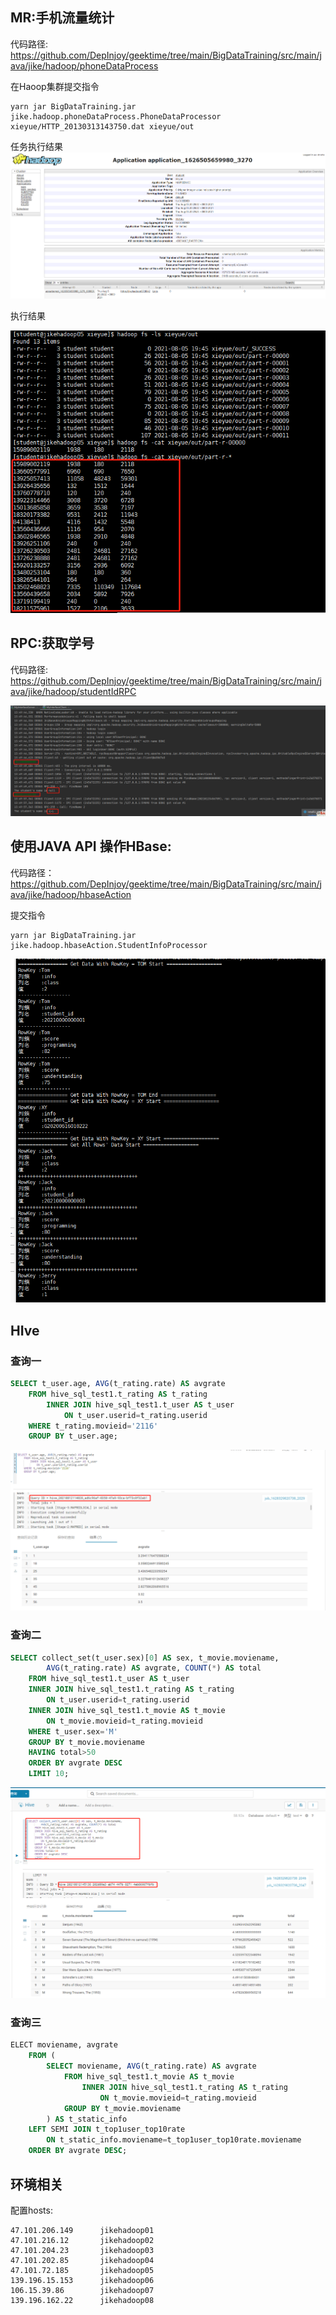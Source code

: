 ## MR:手机流量统计

代码路径:
https://github.com/DepInjoy/geektime/tree/main/BigDataTraining/src/main/java/jike/hadoop/phoneDataProcess


在Haoop集群提交指令
```shell
yarn jar BigDataTraining.jar jike.hadoop.phoneDataProcess.PhoneDataProcessor xieyue/HTTP_20130313143750.dat xieyue/out
```

任务执行结果
![JOB结果](others/MR-流量统计-JOB结果.png)

执行结果

![MR-流量统计执行结果](others/MR-流量统计.png)

## RPC:获取学号

代码路径:
https://github.com/DepInjoy/geektime/tree/main/BigDataTraining/src/main/java/jike/hadoop/studentIdRPC

![获取学号执行结果](others/HadoopRPC运行结果.png)

## 使用JAVA API 操作HBase:

代码路径：https://github.com/DepInjoy/geektime/tree/main/BigDataTraining/src/main/java/jike/hadoop/hbaseAction

提交指令
```shell
yarn jar BigDataTraining.jar jike.hadoop.hbaseAction.StudentInfoProcessor
```

![提交后查询结果](others/HBase查询数据结果.png)

## HIve
### 查询一
```sql
SELECT t_user.age, AVG(t_rating.rate) AS avgrate
    FROM hive_sql_test1.t_rating AS t_rating
        INNER JOIN hive_sql_test1.t_user AS t_user
            ON t_user.userid=t_rating.userid
    WHERE t_rating.movieid='2116'
    GROUP BY t_user.age;
```
![执行页面](others/Hive_1.png)

### 查询二
```sql
SELECT collect_set(t_user.sex)[0] AS sex, t_movie.moviename,
        AVG(t_rating.rate) AS avgrate, COUNT(*) AS total
    FROM hive_sql_test1.t_user AS t_user
    INNER JOIN hive_sql_test1.t_rating AS t_rating
        ON t_user.userid=t_rating.userid
    INNER JOIN hive_sql_test1.t_movie AS t_movie
        ON t_movie.movieid=t_rating.movieid
    WHERE t_user.sex='M'
    GROUP BY t_movie.moviename
    HAVING total>50
    ORDER BY avgrate DESC
    LIMIT 10;
```
![执行页面](others/Hive_2.png)

### 查询三
```sql
ELECT moviename, avgrate
    FROM (
        SELECT moviename, AVG(t_rating.rate) AS avgrate
            FROM hive_sql_test1.t_movie AS t_movie
                INNER JOIN hive_sql_test1.t_rating AS t_rating
                    ON t_movie.movieid=t_rating.movieid
            GROUP BY t_movie.moviename
        ) AS t_static_info
    LEFT SEMI JOIN t_top1user_top10rate
        ON t_static_info.moviename=t_top1user_top10rate.moviename
    ORDER BY avgrate DESC;
```


## 环境相关
配置hosts:
```
47.101.206.149		jikehadoop01
47.101.216.12		jikehadoop02
47.101.204.23		jikehadoop03
47.101.202.85		jikehadoop04
47.101.72.185		jikehadoop05
139.196.15.153		jikehadoop06
106.15.39.86		jikehadoop07
139.196.162.22		jikehadoop08
```


